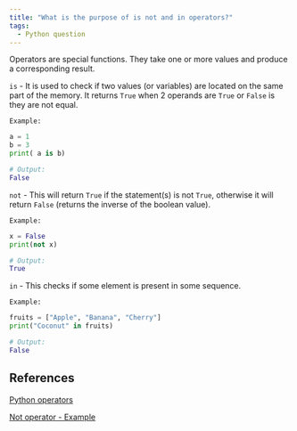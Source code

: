 ```yaml
---
title: "What is the purpose of is not and in operators?"
tags:
  - Python question
---
```


Operators are special functions. They take one or more values and produce a corresponding result.

`is` - It is used to check if two values (or variables) are located on the same part of the memory. It returns `True` when 2 operands are `True` or `False` is they are not equal.

`Example:`

```python
a = 1 
b = 3
print( a is b)

# Output:
False
```

`not` -  This will return  `True` if the statement(s) is not `True`, otherwise it will return `False` (returns the inverse of the boolean value).

`Example:`

```python
x = False
print(not x) 

# Output:
True
```

`in` - This checks if some element is present in some sequence.

`Example:`

```python
fruits = ["Apple", "Banana", "Cherry"]
print("Coconut" in fruits)

# Output:
False
```

## References

[Python operators](https://www.programiz.com/python-programming/operators)

[Not operator - Example](https://www.w3schools.com/python/ref_keyword_not.asp)
